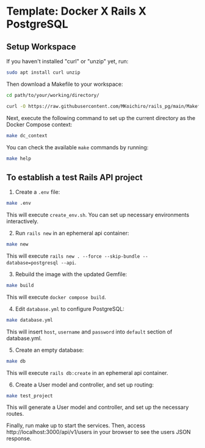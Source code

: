 # Template: Docker X Rails X PostgreSQL

## Setup Workspace
If you haven't installed "curl" or "unzip" yet, run:
```bash
sudo apt install curl unzip
```

Then download a Makefile to your workspace:
```bash
cd path/to/your/working/directory/
```
```bash
curl -O https://raw.githubusercontent.com/MKoichiro/rails_pg/main/Makefile
```

Next, execute the following command to set up the current directory as the Docker Compose context:
```bash
make dc_context
```

You can check the available `make` commands by running:
```bash
make help
```

## To establish a test Rails API project
1. Create a `.env` file:
```bash
make .env
```
This will execute `create_env.sh`. You can set up necessary environments interactively.

2. Run `rails new` in an ephemeral api container:
```bash
make new
```
This will execute `rails new . --force --skip-bundle --database=postgresql --api`.

3. Rebuild the image with the updated Gemfile:
```bash
make build
```
This will execute `docker compose build`.

4. Edit `database.yml` to configure PostgreSQL:
```bash
make database.yml
```
This will insert `host`, `username` and `password`  into `default` section of database.yml.

5. Create an empty database:
```bash
make db
```
This will execute `rails db:create` in an ephemeral api container.

6. Create a User model and controller, and set up routing:
```bash
make test_project
```
This will generate a User model and controller, and set up the necessary routes.

Finally, run make up to start the services. Then, access http://localhost:3000/api/v1/users in your browser to see the users JSON response.
